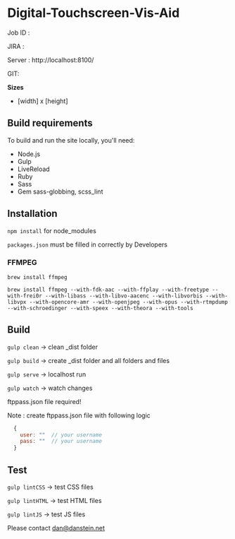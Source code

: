 # Digital-Touchscreen-Vis-Aid

Job ID :

JIRA :

Server : http://localhost:8100/

GIT:


**Sizes**
- [width] x [height]

## Build requirements

To build and run the site locally, you'll need:

* Node.js
* Gulp
* LiveReload
* Ruby
* Sass
* Gem sass-globbing, scss_lint


## Installation

`npm install` for node_modules

`packages.json` must be filled in correctly by Developers


### FFMPEG

`brew install ffmpeg`

`brew install ffmpeg --with-fdk-aac --with-ffplay --with-freetype --with-frei0r --with-libass --with-libvo-aacenc --with-libvorbis --with-libvpx --with-opencore-amr --with-openjpeg --with-opus --with-rtmpdump --with-schroedinger --with-speex --with-theora --with-tools`


## Build

`gulp clean` -> clean _dist folder

`gulp build` -> create _dist folder and all folders and files

`gulp serve` -> localhost run

`gulp watch` -> watch changes

ftppass.json file required!

Note : create ftppass.json file with following logic

```javascript
  {
    user: ""  // your username
    pass: ""  // your username
  }
```

## Test

`gulp lintCSS` -> test CSS files

`gulp lintHTML` -> test HTML files

`gulp lintJS` -> test JS files


Please contact dan@danstein.net
